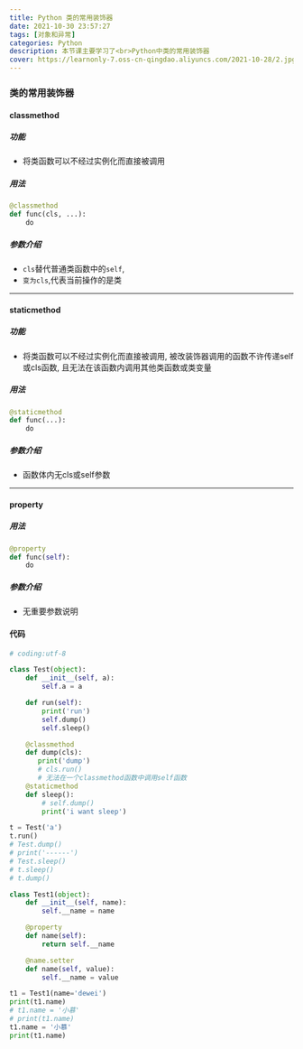 ```yaml
---
title: Python 类的常用装饰器
date: 2021-10-30 23:57:27
tags: [对象和异常]
categories: Python
description: 本节课主要学习了<br>Python中类的常用装饰器
cover: https://learnonly-7.oss-cn-qingdao.aliyuncs.com/2021-10-28/2.jpg
---
```


### 类的常用装饰器

#### classmethod

##### 功能

- 将类函数可以不经过实例化而直接被调用

##### 用法

```python
@classmethod
def func(cls, ...):
	do
```

##### 参数介绍

- `cls`替代普通类函数中的`self`,
- `变为cls`,代表当前操作的是类

----------------------------------

#### staticmethod

##### 功能

- 将类函数可以不经过实例化而直接被调用,
  被改装饰器调用的函数不许传递self或cls函数,
  且无法在该函数内调用其他类函数或类变量

##### 用法

```python
@staticmethod
def func(...):
	do
```

##### 参数介绍

- 函数体内无cls或self参数

-------------------

#### property

##### 用法

```python
@property
def func(self):
	do
```

##### 参数介绍

- 无重要参数说明

#### 代码

```python
# coding:utf-8

class Test(object):
    def __init__(self, a):
        self.a = a

    def run(self):
        print('run')
        self.dump()
        self.sleep()

    @classmethod
    def dump(cls):
       print('dump')
       # cls.run()
       # 无法在一个classmethod函数中调用self函数
    @staticmethod
    def sleep():
        # self.dump()
        print('i want sleep')

t = Test('a')
t.run()
# Test.dump()
# print('------')
# Test.sleep()
# t.sleep()
# t.dump()

class Test1(object):
    def __init__(self, name):
        self.__name = name

    @property
    def name(self):
        return self.__name

    @name.setter
    def name(self, value):
        self.__name = value

t1 = Test1(name='dewei')
print(t1.name)
# t1.name = '小慕'
# print(t1.name)
t1.name = '小慕'
print(t1.name)
```
